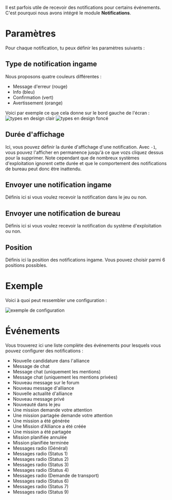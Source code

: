 Il est parfois utile de recevoir des notifications pour certains événements. C'est pourquoi nous avons intégré le module **Notifications**.

# Paramètres
Pour chaque notification, tu peux définir les paramètres suivants :

## Type de notification ingame
Nous proposons quatre couleurs différentes :
* Message d'erreur (rouge)
* Info (bleu)
* Confirmation (vert)
* Avertissement (orange)

Voici par exemple ce que cela donne sur le bord gauche de l'écran :
![types en design clair](types_light.png) ![types en design foncé](types_dark.png)

## Durée d'affichage
Ici, vous pouvez définir la durée d'affichage d'une notification. Avec `-1`, vous pouvez l'afficher en permanence jusqu'à ce que vozs cliquez dessus pour la supprimer. Note cependant que de nombreux systèmes d'exploitation ignorent cette durée et que le comportement des notifications de bureau peut donc être inattendu.

## Envoyer une notification ingame
Définis ici si vous voulez recevoir la notification dans le jeu ou non.

## Envoyer une notification de bureau
Définis ici si vous voulez recevoir la notification du système d'exploitation ou non.

## Position
Définis ici la position des notifications ingame. Vous pouvez choisir parmi 6 positions possibles.

# Exemple
Voici à quoi peut ressembler une configuration :

![exemple de configuration](example.png)

# Événements
Vous trouverez ici une liste complète des événements pour lesquels vous pouvez configurer des notifications :

* Nouvelle candidature dans l'alliance
* Message de chat
* Message chat (uniquement les mentions)
* Message chat (uniquement les mentions privées)
* Nouveau message sur le forum
* Nouveau message d'alliance
* Nouvelle actualité d'alliance
* Nouveau message privé
* Nouveauté dans le jeu
* Une mission demande votre attention
* Une mission partagée demande votre attention
* Une mission a été générée
* Une Mission d'Alliance a été créée
* Une mission a été partagée
* Mission planifiée annulée
* Mission planifiée terminée
* Messages radio (Général)
* Messages radio (Status 1)
* Messages radio (Status 2)
* Messages radio (Status 3)
* Messages radio (Status 4)
* Messages radio (Demande de transport)
* Messages radio (Status 6)
* Messages radio (Status 7)
* Messages radio (Status 9)
